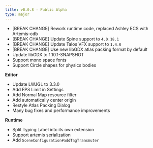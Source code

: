 ```yaml
---
title: v0.0.8 - Public Alpha
type: major
---
```


- [BREAK CHANGE] Rework runtime code, replaced Ashley ECS with Artemis-odb
- [BREAK CHANGE] Update Spine support to `4.0.18.1`
- [BREAK CHANGE] Update Talos VFX support to `1.4.0`
- [BREAK CHANGE] Use new libGDX atlas packing format by default
- Update libGDX to 1.10.1-SNAPSHOT
- Support mono space fonts
- Support Circle shapes for physics bodies

**Editor**
- Update LWJGL to 3.3.0
- Add FPS Limit in Settings
- Add Normal Map resource filter
- Add automatically center origin
- Restyle Atlas Packing Dialog
- Many bug fixes and performance improvements

**Runtime**
- Split Typing Label into its own extension
- Support artemis serialization
- Add `SceneConfiguration#addTagTransmuter`
